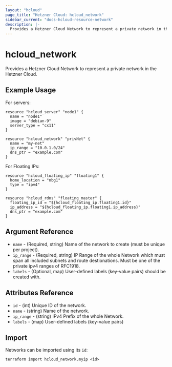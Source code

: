 ```yaml
---
layout: "hcloud"
page_title: "Hetzner Cloud: hcloud_network"
sidebar_current: "docs-hcloud-resource-network"
description: |-
  Provides a Hetzner Cloud Network to represent a private network in the Hetzner Cloud.
---
```


# hcloud_network

 Provides a Hetzner Cloud Network to represent a private network in the Hetzner Cloud.

## Example Usage

For servers:

```hcl
resource "hcloud_server" "node1" {
  name = "node1"
  image = "debian-9"
  server_type = "cx11"
}

resource "hcloud_network" "privNet" {
  name = "my-net"
  ip_range = "10.0.1.0/24"
  dns_ptr = "example.com"
}
```

For Floating IPs:

```hcl
resource "hcloud_floating_ip" "floating1" {
  home_location = "nbg1"
  type = "ipv4"
}

resource "hcloud_rdns" "floating_master" {
  floating_ip_id = "${hcloud_floating_ip.floating1.id}"
  ip_address = "${hcloud_floating_ip.floating1.ip_address}"
  dns_ptr = "example.com"
}
```
## Argument Reference

- `name` - (Required, string) Name of the network to create (must be unique per project).
- `ip_range` - (Required, string) IP Range of the whole Network which must span all included subnets and route destionations. Must be one of the private ipv4 ranges of RFC1918.
- `labels` - (Optional, map) User-defined labels (key-value pairs) should be created with.

## Attributes Reference

- `id` - (int) Unique ID of the network.
- `name` - (string) Name of the network.
- `ip_range` - (string) IPv4 Prefix of the whole Network.
- `labels` - (map) User-defined labels (key-value pairs)

## Import

Networks can be imported using its `id`:

```
terraform import hcloud_network.myip <id>
```

